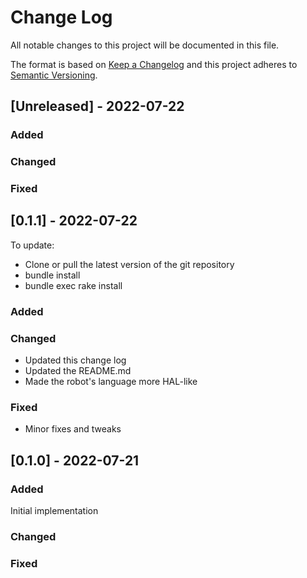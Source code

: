 # Change Log
All notable changes to this project will be documented in this file.

The format is based on [Keep a Changelog](http://keepachangelog.com/)
and this project adheres to [Semantic Versioning](http://semver.org/).

## [Unreleased] - 2022-07-22

### Added
### Changed
### Fixed

## [0.1.1] - 2022-07-22

To update:
- Clone or pull the latest version of the git repository
- bundle install
- bundle exec rake install

### Added

### Changed

- Updated this change log
- Updated the README.md
- Made the robot's language more HAL-like

### Fixed

- Minor fixes and tweaks

## [0.1.0] - 2022-07-21

### Added

Initial implementation

### Changed

### Fixed
